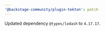 ```yaml
---
'@backstage-community/plugin-tekton': patch
---
```


Updated dependency `@types/lodash` to `4.17.17`.
